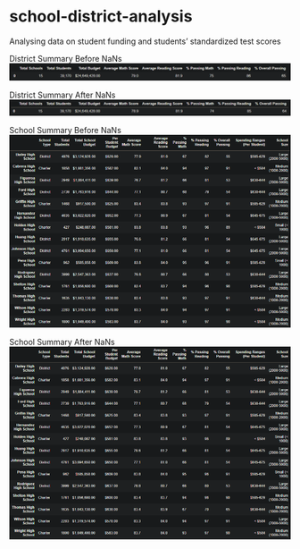 # school-district-analysis
Analysing data on student funding and students’ standardized test scores


District Summary Before NaNs
![District Summary before NaNs](resources/DistrictSummary_beforeNaNs.PNG)


District Summary After NaNs
![District Summary after NaNs](resources/DistrictSummary_afterNaNs.PNG)


School Summary Before NaNs
![School Summary before NaNs](resources/SchoolSummary_beforeNaNs.PNG)

School Summary After NaNs
![School Summary after NaNs](resources/SchoolSummary_afterNaNs.PNG)
